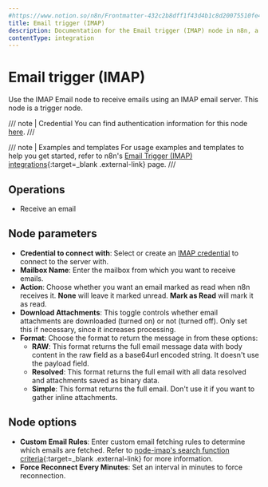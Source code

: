 ```yaml
---
#https://www.notion.so/n8n/Frontmatter-432c2b8dff1f43d4b1c8d20075510fe4
title: Email trigger (IMAP)
description: Documentation for the Email trigger (IMAP) node in n8n, a workflow automation platform. Includes guidance on usage, and links to examples.
contentType: integration
---
```


# Email trigger (IMAP)

Use the IMAP Email node to receive emails using an IMAP email server. This node is a trigger node.

/// note | Credential
You can find authentication information for this node [here](/integrations/builtin/credentials/imap/).
///

/// note | Examples and templates
For usage examples and templates to help you get started, refer to n8n's [Email Trigger (IMAP) integrations](https://n8n.io/integrations/email-trigger-imap/){:target=_blank .external-link} page.
///

## Operations

- Receive an email

## Node parameters

* **Credential to connect with**: Select or create an [IMAP credential](/integrations/builtin/credentials/imap/) to connect to the server with.
* **Mailbox Name**: Enter the mailbox from which you want to receive emails.
* **Action**: Choose whether you want an email marked as read when n8n receives it. **None** will leave it marked unread. **Mark as Read** will mark it as read.
* **Download Attachments**: This toggle controls whether email attachments are downloaded (turned on) or not (turned off). Only set this if necessary, since it increases processing.
* **Format**: Choose the format to return the message in from these options:
    * **RAW**: This format returns the full email message data with body content in the raw field as a base64url encoded string. It doesn't use the payload field.
    * **Resolved**: This format returns the full email with all data resolved and attachments saved as binary data.
    * **Simple**: This format returns the full email. Don't use it if you want to gather inline attachments.

## Node options

* **Custom Email Rules**: Enter custom email fetching rules to determine which emails are fetched. Refer to [node-imap's search function criteria](https://github.com/mscdex/node-imap){:target=_blank .external-link} for more information.
* **Force Reconnect Every Minutes**: Set an interval in minutes to force reconnection.
